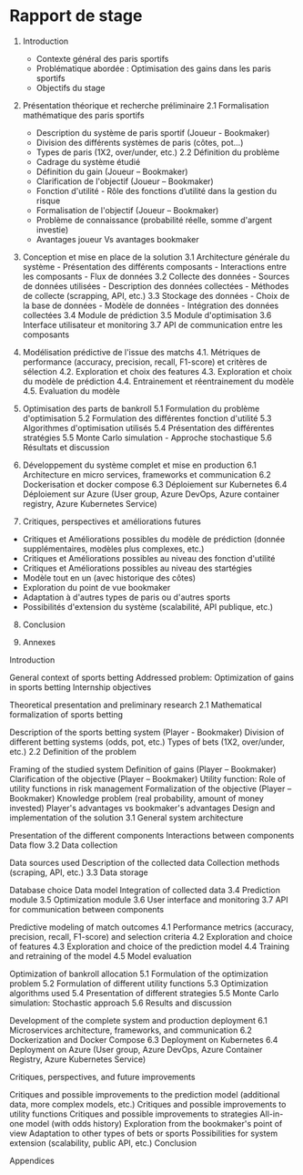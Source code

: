 # Rapport de stage

1. Introduction
    - Contexte général des paris sportifs
    - Problématique abordée : Optimisation des gains dans les paris sportifs
    - Objectifs du stage

2. Présentation théorique et recherche préliminaire
  2.1 Formalisation mathématique des paris sportifs
    - Description du système de paris sportif (Joueur - Bookmaker)​
    - Division des différents systèmes de paris (côtes, pot...)
    - Types de paris (1X2, over/under, etc.)
  2.2 Définition du problème​
    - Cadrage du système étudié​
    - Définition du gain (Joueur – Bookmaker)​
    - Clarification de l'objectif (Joueur – Bookmaker)​
    - Fonction d'utilité​ - Rôle des fonctions d’utilité dans la gestion du risque
    - Formalisation de l'objectif (Joueur – Bookmaker)​
    - Problème de connaissance (probabilité réelle, somme d'argent investie)​
    - Avantages joueur Vs avantages bookmaker

3. Conception et mise en place de la solution
    3.1 Architecture générale du système
        - Présentation des différents composants
        - Interactions entre les composants
        - Flux de données
    3.2 Collecte des données
        - Sources de données utilisées
        - Description des données collectées
        - Méthodes de collecte (scrapping, API, etc.)
    3.3 Stockage des données
        - Choix de la base de données
        - Modèle de données
        - Intégration des données collectées
    3.4 Module de prédiction
    3.5 Module d'optimisation
    3.6 Interface utilisateur et monitoring
    3.7 API de communication entre les composants

4. Modélisation prédictive de l'issue des matchs
    4.1. Métriques de performance (accuracy, precision, recall, F1-score) et critères de sélection
    4.2. Exploration et choix des features
    4.3. Exploration et choix du modèle de prédiction
    4.4. Entrainement et réentrainement du modèle
    4.5. Evaluation du modèle

5. Optimisation des parts de bankroll
    5.1 Formulation du problème d'optimisation
    5.2 Formulation des différentes fonction d'utilité
    5.3 Algorithmes d'optimisation utilisés
    5.4 Présentation des différentes stratégies
    5.5 Monte Carlo simulation - Approche stochastique
    5.6 Résultats et discussion

6. Développement du système complet et mise en production
    6.1 Architecture en micro services, frameworks et communication
    6.2 Dockerisation et docker compose
    6.3 Déploiement sur Kubernetes
    6.4 Déploiement sur Azure (User group, Azure DevOps, Azure container registry, Azure Kubernetes Service)

7. Critiques, perspectives et améliorations futures
  - Critiques et Améliorations possibles du modèle de prédiction (donnée supplémentaires, modèles plus complexes, etc.)
  - Critiques et Améliorations possibles au niveau des fonction d'utilité
  - Critiques et Améliorations possibles au niveau des startégies
  - Modèle tout en un (avec historique des côtes)
  - Exploration du point de vue bookmaker
  - Adaptation à d'autres types de paris ou d'autres sports
  - Possibilités d'extension du système (scalabilité, API publique, etc.)

8. Conclusion

9. Annexes

Introduction

General context of sports betting
Addressed problem: Optimization of gains in sports betting
Internship objectives

Theoretical presentation and preliminary research
2.1 Mathematical formalization of sports betting

Description of the sports betting system (Player - Bookmaker)
Division of different betting systems (odds, pot, etc.)
Types of bets (1X2, over/under, etc.)
2.2 Definition of the problem

Framing of the studied system
Definition of gains (Player – Bookmaker)
Clarification of the objective (Player – Bookmaker)
Utility function: Role of utility functions in risk management
Formalization of the objective (Player – Bookmaker)
Knowledge problem (real probability, amount of money invested)
Player's advantages vs bookmaker's advantages
Design and implementation of the solution
3.1 General system architecture

Presentation of the different components
Interactions between components
Data flow
3.2 Data collection

Data sources used
Description of the collected data
Collection methods (scraping, API, etc.)
3.3 Data storage

Database choice
Data model
Integration of collected data
3.4 Prediction module
3.5 Optimization module
3.6 User interface and monitoring
3.7 API for communication between components

Predictive modeling of match outcomes
4.1 Performance metrics (accuracy, precision, recall, F1-score) and selection criteria
4.2 Exploration and choice of features
4.3 Exploration and choice of the prediction model
4.4 Training and retraining of the model
4.5 Model evaluation

Optimization of bankroll allocation
5.1 Formulation of the optimization problem
5.2 Formulation of different utility functions
5.3 Optimization algorithms used
5.4 Presentation of different strategies
5.5 Monte Carlo simulation: Stochastic approach
5.6 Results and discussion

Development of the complete system and production deployment
6.1 Microservices architecture, frameworks, and communication
6.2 Dockerization and Docker Compose
6.3 Deployment on Kubernetes
6.4 Deployment on Azure (User group, Azure DevOps, Azure Container Registry, Azure Kubernetes Service)

Critiques, perspectives, and future improvements

Critiques and possible improvements to the prediction model (additional data, more complex models, etc.)
Critiques and possible improvements to utility functions
Critiques and possible improvements to strategies
All-in-one model (with odds history)
Exploration from the bookmaker's point of view
Adaptation to other types of bets or sports
Possibilities for system extension (scalability, public API, etc.)
Conclusion

Appendices